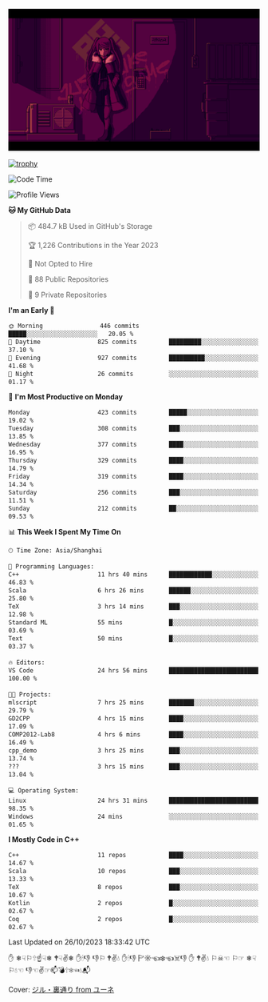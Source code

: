 ![](imgs/main.png)

[![trophy](https://github-profile-trophy.vercel.app/?username=NeilKleistGao&theme=dracula)](https://github.com/ryo-ma/github-profile-trophy)

<!--START_SECTION:waka-->
![Code Time](http://img.shields.io/badge/Code%20Time-289%20hrs%2044%20mins-blue)

![Profile Views](http://img.shields.io/badge/Profile%20Views-0-blue)

**🐱 My GitHub Data** 

> 📦 484.7 kB Used in GitHub's Storage 
 > 
> 🏆 1,226 Contributions in the Year 2023
 > 
> 🚫 Not Opted to Hire
 > 
> 📜 88 Public Repositories 
 > 
> 🔑 9 Private Repositories 
 > 
**I'm an Early 🐤** 

```text
🌞 Morning                446 commits         █████░░░░░░░░░░░░░░░░░░░░   20.05 % 
🌆 Daytime                825 commits         █████████░░░░░░░░░░░░░░░░   37.10 % 
🌃 Evening                927 commits         ██████████░░░░░░░░░░░░░░░   41.68 % 
🌙 Night                  26 commits          ░░░░░░░░░░░░░░░░░░░░░░░░░   01.17 % 
```
📅 **I'm Most Productive on Monday** 

```text
Monday                   423 commits         █████░░░░░░░░░░░░░░░░░░░░   19.02 % 
Tuesday                  308 commits         ███░░░░░░░░░░░░░░░░░░░░░░   13.85 % 
Wednesday                377 commits         ████░░░░░░░░░░░░░░░░░░░░░   16.95 % 
Thursday                 329 commits         ████░░░░░░░░░░░░░░░░░░░░░   14.79 % 
Friday                   319 commits         ████░░░░░░░░░░░░░░░░░░░░░   14.34 % 
Saturday                 256 commits         ███░░░░░░░░░░░░░░░░░░░░░░   11.51 % 
Sunday                   212 commits         ██░░░░░░░░░░░░░░░░░░░░░░░   09.53 % 
```


📊 **This Week I Spent My Time On** 

```text
🕑︎ Time Zone: Asia/Shanghai

💬 Programming Languages: 
C++                      11 hrs 40 mins      ████████████░░░░░░░░░░░░░   46.83 % 
Scala                    6 hrs 26 mins       ██████░░░░░░░░░░░░░░░░░░░   25.80 % 
TeX                      3 hrs 14 mins       ███░░░░░░░░░░░░░░░░░░░░░░   12.98 % 
Standard ML              55 mins             █░░░░░░░░░░░░░░░░░░░░░░░░   03.69 % 
Text                     50 mins             █░░░░░░░░░░░░░░░░░░░░░░░░   03.37 % 

🔥 Editors: 
VS Code                  24 hrs 56 mins      █████████████████████████   100.00 % 

🐱‍💻 Projects: 
mlscript                 7 hrs 25 mins       ███████░░░░░░░░░░░░░░░░░░   29.79 % 
GD2CPP                   4 hrs 15 mins       ████░░░░░░░░░░░░░░░░░░░░░   17.09 % 
COMP2012-Lab8            4 hrs 6 mins        ████░░░░░░░░░░░░░░░░░░░░░   16.49 % 
cpp_demo                 3 hrs 25 mins       ███░░░░░░░░░░░░░░░░░░░░░░   13.74 % 
???                      3 hrs 15 mins       ███░░░░░░░░░░░░░░░░░░░░░░   13.04 % 

💻 Operating System: 
Linux                    24 hrs 31 mins      █████████████████████████   98.35 % 
Windows                  24 mins             ░░░░░░░░░░░░░░░░░░░░░░░░░   01.65 % 
```

**I Mostly Code in C++** 

```text
C++                      11 repos            ████░░░░░░░░░░░░░░░░░░░░░   14.67 % 
Scala                    10 repos            ███░░░░░░░░░░░░░░░░░░░░░░   13.33 % 
TeX                      8 repos             ███░░░░░░░░░░░░░░░░░░░░░░   10.67 % 
Kotlin                   2 repos             █░░░░░░░░░░░░░░░░░░░░░░░░   02.67 % 
Coq                      2 repos             █░░░░░░░░░░░░░░░░░░░░░░░░   02.67 % 
```




 Last Updated on 26/10/2023 18:33:42 UTC
<!--END_SECTION:waka-->

✋ ❄☟⚐🕆☝☟❄ 🕈☟✌❄ ✋🕯👎 👎⚐ 🕈✌💧 ✋🕯👎 🏱☼☜❄☜☠👎 ✋ 🕈✌💧 ⚐☠☜ ⚐☞ ❄☟⚐💧☜ 👎☜✌☞📫💣🕆❄☜💧📬

Cover: [ジル・裏通り from ユーネ](https://www.pixiv.net/artworks/62127066)
